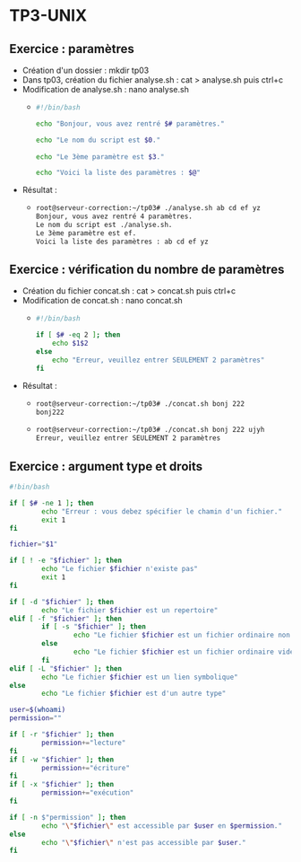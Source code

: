 # TP3-UNIX


## Exercice : paramètres

- Création d'un dossier : mkdir tp03
- Dans tp03, création du fichier analyse.sh : cat > analyse.sh puis ctrl+c
- Modification de analyse.sh : nano analyse.sh
  - ```bash
    #!/bin/bash

    echo "Bonjour, vous avez rentré $# paramètres."

    echo "Le nom du script est $0."
 
    echo "Le 3ème paramètre est $3."

    echo "Voici la liste des paramètres : $@"
    ```
- Résultat :
  - ```bash
    root@serveur-correction:~/tp03# ./analyse.sh ab cd ef yz
    Bonjour, vous avez rentré 4 paramètres.
    Le nom du script est ./analyse.sh.
    Le 3ème paramètre est ef.
    Voici la liste des paramètres : ab cd ef yz
    ```
## Exercice : vérification du nombre de paramètres

- Création du fichier concat.sh : cat > concat.sh puis ctrl+c
- Modification de concat.sh : nano concat.sh
  - ```bash
    #!/bin/bash

    if [ $# -eq 2 ]; then
        echo $1$2 
    else
        echo "Erreur, veuillez entrer SEULEMENT 2 paramètres" 
    fi
    ```
- Résultat :
  - ```bash
    root@serveur-correction:~/tp03# ./concat.sh bonj 222
    bonj222
    ```
  - ```bash
    root@serveur-correction:~/tp03# ./concat.sh bonj 222 ujyh
    Erreur, veuillez entrer SEULEMENT 2 paramètres
    ```

## Exercice : argument type et droits




```bash
#!bin/bash

if [ $# -ne 1 ]; then 
        echo "Erreur : vous debez spécifier le chamin d'un fichier."
        exit 1
fi

fichier="$1"

if [ ! -e "$fichier" ]; then
        echo "Le fichier $fichier n'existe pas"
        exit 1
fi

if [ -d "$fichier" ]; then
        echo "Le fichier $fichier est un repertoire"
elif [ -f "$fichier" ]; then
        if [ -s "$fichier" ]; then
                echo "Le fichier $fichier est un fichier ordinaire non vide"
        else
                echo "Le fichier $fichier est un fichier ordinaire vide"
        fi
elif [ -L "$fichier" ]; then
        echo "Le fichier $fichier est un lien symbolique"
else
        echo "Le fichier $fichier est d'un autre type"
```

```bash
user=$(whoami)
permission=""

if [ -r "$fichier" ]; then
        permission+="lecture"
fi
if [ -w "$fichier" ]; then
        permission+="écriture"
fi
if [ -x "$fichier" ]; then
        permission+="exécution"
fi

if [ -n $"permission" ]; then
        echo "\"$fichier\" est accessible par $user en $permission."
else 
        echo "\"$fichier\" n'est pas accessible par $user."
fi
```



         
